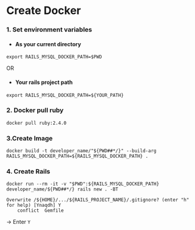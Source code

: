 # Create Docker

### 1. Set environment variables

  - #### As your current directory

```
export RAILS_MYSQL_DOCKER_PATH=$PWD
```

  OR

  - #### Your rails project path

```
export RAILS_MYSQL_DOCKER_PATH=${YOUR_PATH}
```

### 2. Docker pull ruby

`
docker pull ruby:2.4.0
`

### 3.Create Image

```
docker build -t developer_name/"${PWD##*/}" --build-arg RAILS_MYSQL_DOCKER_PATH=${RAILS_MYSQL_DOCKER_PATH} .
```

### 4. Create Rails

```
docker run --rm -it -v "$PWD":${RAILS_MYSQL_DOCKER_PATH} developer_name/${PWD##*/} rails new . -BT
```

```
Overwrite /${HOME}/.../${RAILS_PROJECT_NAME}/.gitignore? (enter "h" for help) [Ynaqdh] Y
    conflict  Gemfile
```
-> Enter `Y`

